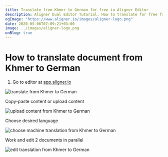 ```yaml
---
title: Translate from Khmer to German for free in Aligner Editor
description: Aligner Dual Editor Tutorial. How to translate for free from Khmer to German. Aligner is multilingual document management platform. 
ogImage: "https://www.aligner.io/images/aligner-logo.png"
date: 2020-05-06T07:09:21+03:00
image: ../images/aligner-logo.png
onBlog: true
---
```


# How to translate document from Khmer to German

1. Go to editor at [app.aligner.io](https://app.aligner.io "Aligner App web page")

![translate from Khmer to German](../aligner-blank-editor.png "translate from Khmer to German")

Copy-paste content or upload content

![upload content from Khmer to German](../aligner-uploaded-document.png "upload content from Khmer to German")

Choose desired language

![choose machine translation from Khmer to German](../aligner-language-dropdown.png "choose machine translation from Khmer to German")

Work and edit 2 documents in parallel

![edit translation from Khmer to German](../aligner-double-sitded-editor.png "edit translation from Khmer to German")

